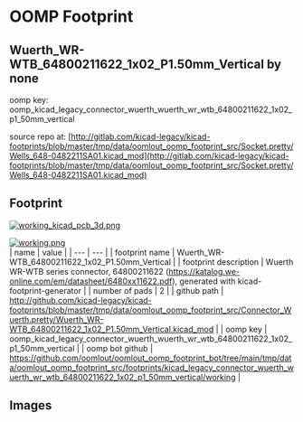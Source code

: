 # OOMP Footprint  
## Wuerth_WR-WTB_64800211622_1x02_P1.50mm_Vertical  by none  
  
oomp key: oomp_kicad_legacy_connector_wuerth_wuerth_wr_wtb_64800211622_1x02_p1_50mm_vertical  
  
source repo at: [http://gitlab.com/kicad-legacy/kicad-footprints/blob/master/tmp/data/oomlout_oomp_footprint_src/Socket.pretty/Wells_648-0482211SA01.kicad_mod](http://gitlab.com/kicad-legacy/kicad-footprints/blob/master/tmp/data/oomlout_oomp_footprint_src/Socket.pretty/Wells_648-0482211SA01.kicad_mod)  
## Footprint  
  
[![working_kicad_pcb_3d.png](working_kicad_pcb_3d_600.png)](working_kicad_pcb_3d.png)  
  
[![working.png](working_600.png)](working.png)  
| name | value | 
| --- | --- | 
| footprint name | Wuerth_WR-WTB_64800211622_1x02_P1.50mm_Vertical | 
| footprint description | Wuerth WR-WTB series connector, 64800211622 (https://katalog.we-online.com/em/datasheet/6480xx11622.pdf), generated with kicad-footprint-generator | 
| number of pads | 2 | 
| github path | http://github.com/kicad-legacy/kicad-footprints/blob/master/tmp/data/oomlout_oomp_footprint_src/Connector_Wuerth.pretty/Wuerth_WR-WTB_64800211622_1x02_P1.50mm_Vertical.kicad_mod | 
| oomp key | oomp_kicad_legacy_connector_wuerth_wuerth_wr_wtb_64800211622_1x02_p1_50mm_vertical | 
| oomp bot github | https://github.com/oomlout/oomlout_oomp_footprint_bot/tree/main/tmp/data/oomlout_oomp_footprint_src/footprints/kicad_legacy_connector_wuerth_wuerth_wr_wtb_64800211622_1x02_p1_50mm_vertical/working | 
## Images  
